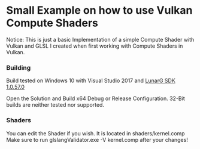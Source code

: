 # Small Example on how to use Vulkan Compute Shaders  

Notice: This is just a basic Implementation of a simple Compute Shader with Vulkan and GLSL I created when first working with Compute Shaders in Vulkan.

### Building  
Build tested on Windows 10 with Visual Studio 2017 and [LunarG SDK 1.0.57.0](https://vulkan.lunarg.com/sdk/home)  

Open the Solution and Build x64 Debug or Release Configuration. 32-Bit builds are neither tested nor supported.

### Shaders  
You can edit the Shader if you wish. It is located in shaders/kernel.comp  
Make sure to run glslangValidator.exe -V kernel.comp after your changes!

